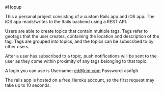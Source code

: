 #Hopup

This a personal project consisting of a custom Rails app and iOS app. The iOS app reads/writes to the Rails backend using a REST API.

Users are able to create topics that contain multiple tags. Tags refer to geotags that the user creates, containing the location and description of the tag.
Tags are grouped into topics, and the topics can be subscribed to by other users.

After a user has subscribed to a topic, push notifications will be sent to the user as they come within proximity of any tags belonging to that topic.

A login you can use is 
Username: ed@kim.com
Password: asdfgh

The rails app is hosted on a free Heroku account, so the first request may take up to 10 seconds.

